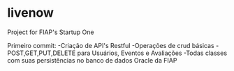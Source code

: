 # livenow
Project for FIAP's Startup One

Primeiro commit:
-Criação de API's Restful
-Operações de crud básicas
-POST,GET,PUT,DELETE para Usuários, Eventos e Avaliações
-Todas classes com suas persistências no banco de dados Oracle da FIAP
